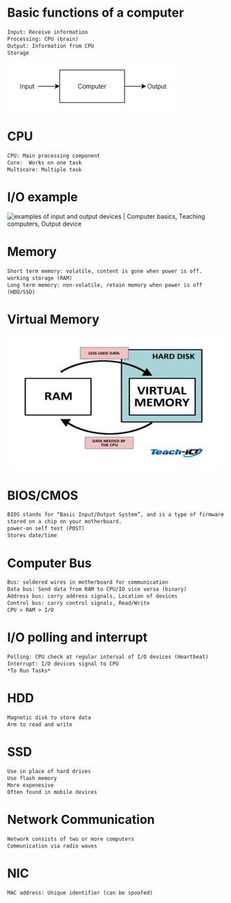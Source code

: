 # Basic functions of a computer
```
Input: Receive information
Processing: CPU (brain)
Output: Information from CPU
Storage
```
![IPO](../images/BasicStructureOfComputers1.png)

# CPU
```
CPU: Main processing component
Core:  Works on one task
Multicore: Multiple task
```
# I/O example
![examples of input and output devices | Computer basics, Teaching computers,  Output device](https://i.pinimg.com/736x/23/e1/db/23e1dbc8ee22e7da795120f50c51ccf8.jpg)

# Memory
```
Short term memory: volatile, content is gone when power is off. working storage (RAM)
Long term memory: non-volatile, retain memory when power is off (HDD/SSD)
```
# Virtual Memory
![VirtualMemory](../images/BasicStructureOfComputers2.png)

# BIOS/CMOS
```
BIOS stands for “Basic Input/Output System”, and is a type of firmware stored on a chip on your motherboard.
power-on self test (POST)
Stores date/time
```

# Computer Bus
```
Bus: soldered wires in motherboard for communication
Data bus: Send data from RAM to CPU/IO vice versa (binary)
Address bus: carry address signals, Location of devices
Control bus: carry control signals, Read/Write
CPU > RAM > I/O
```

# I/O polling and interrupt
```
Polling: CPU check at regular interval of I/O devices (Heartbeat)
Interrupt: I/O devices signal to CPU
*To Run Tasks*
```

# HDD
```
Magnetic disk to store data
Arm to read and write
```

# SSD
```
Use in place of hard drives
Use flash memory
More expenesive
Often found in mobile devices
```

# Network Communication
```
Network consists of two or more computers
Communication via radio waves
```

# NIC
```
MAC address: Unique identifier (can be spoofed)
```

